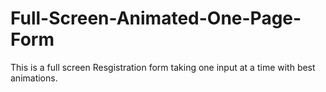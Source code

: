 # Full-Screen-Animated-One-Page-Form
This is a full screen Resgistration form taking one input at a time with best animations.
